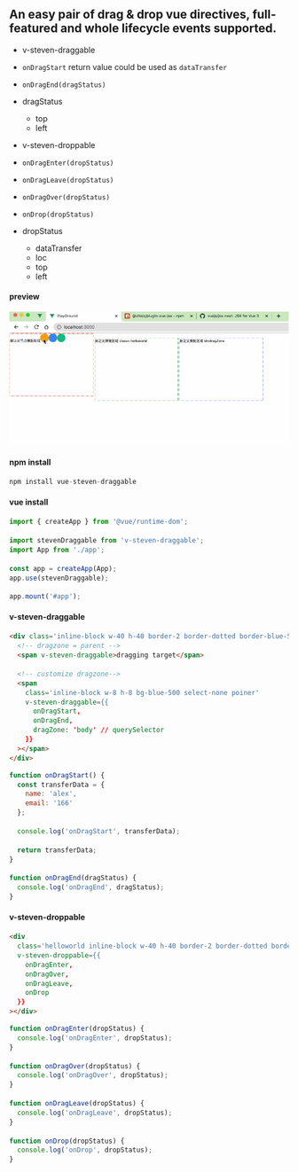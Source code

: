 ## An easy pair of drag & drop vue directives, full-featured and whole lifecycle events supported.

- v-steven-draggable 
 - `onDragStart` return value could be used as `dataTransfer` 
 - `onDragEnd(dragStatus)`

- dragStatus
  - top
  - left

- v-steven-droppable 
 - `onDragEnter(dropStatus)` 
 - `onDragLeave(dropStatus)`
 - `onDragOver(dropStatus)`
 - `onDrop(dropStatus)` 

- dropStatus
  - dataTransfer
  - loc
   - top
   - left
   
#### preview

![demo](https://github.com/jobsteven/vue-steven-draggable/raw/master/steven-draggable.gif)

#### npm install

```javascript
npm install vue-steven-draggable
```

#### vue install

```javascript
import { createApp } from '@vue/runtime-dom';

import stevenDraggable from 'v-steven-draggable';
import App from './app';

const app = createApp(App);
app.use(stevenDraggable);

app.mount('#app');
```

#### v-steven-draggable

```html
<div class='inline-block w-40 h-40 border-2 border-dotted border-blue-500'>
  <!-- dragzone = parent -->
  <span v-steven-draggable>dragging target</span>

  <!-- customize dragzone-->
  <span
    class='inline-block w-8 h-8 bg-blue-500 select-none poiner'
    v-steven-draggable={{
      onDragStart,
      onDragEnd,
      dragZone: 'body' // querySelector
    }}
  ></span>
</div>
```

```javascript
function onDragStart() {
  const transferData = {
    name: 'alex',
    email: '166'
  };

  console.log('onDragStart', transferData);

  return transferData;
}

function onDragEnd(dragStatus) {
  console.log('onDragEnd', dragStatus);
}
```

#### v-steven-droppable

```html
<div
  class='helloworld inline-block w-40 h-40 border-2 border-dotted border-blue-500'
  v-steven-droppable={{
    onDragEnter,
    onDragOver,
    onDragLeave,
    onDrop
  }}
></div>

```

```javascript
function onDragEnter(dropStatus) {
  console.log('onDragEnter', dropStatus);
}

function onDragOver(dropStatus) {
  console.log('onDragOver', dropStatus);
}

function onDragLeave(dropStatus) {
  console.log('onDragLeave', dropStatus);
}

function onDrop(dropStatus) {
  console.log('onDrop', dropStatus);
}
```
